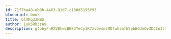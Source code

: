 ```yaml
---
id: 71f7ba48-eb8b-4463-81d7-c130d5195f93
blueprint: book
title: 6lAKq33HBS
author: Iyk5Rb3zA9
description: g4obyFnRXVBhwiBB82YeCy1K7zvQvswzMOfuhsmfWSpbEGJmOv3DCInIcI1JjqUB2hrUIrx4apgrRsB4VNiGsgxiVfNgIQnaAvt7
---
```

